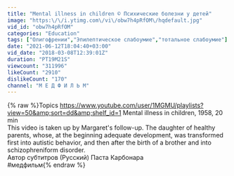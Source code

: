 ```yaml
---
title: "Mental illness in children © Психические болезни у детей"
image: "https:\/\/i.ytimg.com\/vi\/obw7h4pRfOM\/hqdefault.jpg"
vid_id: "obw7h4pRfOM"
categories: "Education"
tags: ["Олигофрении","Эпилептическое слабоумие","тотальное слабоумие"]
date: "2021-06-12T18:04:40+03:00"
vid_date: "2018-03-08T12:39:01Z"
duration: "PT19M21S"
viewcount: "311996"
likeCount: "2910"
dislikeCount: "170"
channel: "M E Д Ф И Л Ь М"
---
```

{% raw %}Topics <a rel="nofollow" target="blank" href="https://www.youtube.com/user/1MGMU/playlists?view=50&amp;sort=dd&amp;shelf_id=1">https://www.youtube.com/user/1MGMU/playlists?view=50&amp;sort=dd&amp;shelf_id=1</a> Mental illness in children, 1958, 20 min <br />This video is taken up by Margaret's follow-up. The daughter of healthy parents, whose, at the beginning adequate development, was transformed first into autistic behavior, and then after the birth of a brother and into schizophreniform disorder.<br />Автор субтитров (Русский) Паста Карбонара<br />#медфильм{% endraw %}
